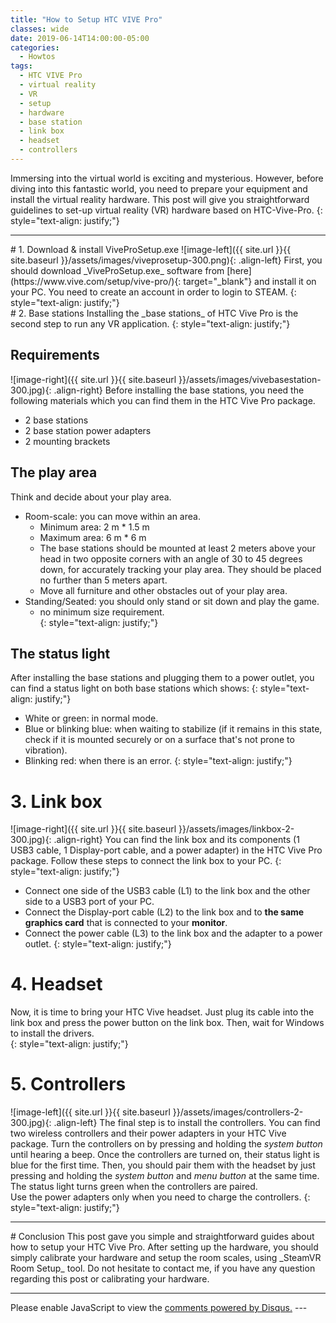 ```yaml
---
title: "How to Setup HTC VIVE Pro"
classes: wide
date: 2019-06-14T14:00:00-05:00
categories:
  - Howtos
tags:
  - HTC VIVE Pro
  - virtual reality
  - VR
  - setup
  - hardware
  - base station
  - link box
  - headset
  - controllers  
---
```

Immersing into the virtual world is exciting and mysterious. However, before diving into this fantastic world, you need to prepare your equipment and install the virtual reality hardware. This post will give you straightforward guidelines to set-up virtual reality (VR) hardware based on HTC-Vive-Pro. 
{: style="text-align: justify;"}
<hr>
# 1. Download & install ViveProSetup.exe
![image-left]({{ site.url }}{{ site.baseurl }}/assets/images/viveprosetup-300.png){: .align-left}
First, you should download _ViveProSetup.exe_ software from [here](https://www.vive.com/setup/vive-pro/){: target="_blank"} and install it on your PC. You need to create an account in order to login to STEAM.   
{: style="text-align: justify;"}
<br />
# 2. Base stations
Installing the _base stations_ of HTC Vive Pro is the second step to run any VR application. 
{: style="text-align: justify;"}

## Requirements
![image-right]({{ site.url }}{{ site.baseurl }}/assets/images/vivebasestation-300.jpg){: .align-right}
Before installing the base stations, you need the following materials which you can find them in the HTC Vive Pro package.  
* 2 base stations
* 2 base station power adapters
* 2 mounting brackets

## The play area
Think and decide about your play area. 
  * Room-scale: you can move within an area.
    * Minimum area: 2 m * 1.5 m
    * Maximum area: 6 m * 6 m    
    * The base stations should be mounted at least 2 meters above your head in two opposite corners with an angle of 30 to 45 degrees down, for accurately tracking your play area. They should be placed no further than 5 meters apart.
    * Move all furniture and other obstacles out of your play area.
  * Standing/Seated: you should only stand or sit down and play the game.
    *  no minimum size requirement.   
{: style="text-align: justify;"}
## The status light
After installing the base stations and plugging them to a power outlet, you can find a status light on both base stations which shows:
{: style="text-align: justify;"}
  * White or green: in normal mode.
  * Blue or blinking blue: when waiting to stabilize (if it remains in this state, check if it is mounted securely or on a surface that's not prone to vibration).
  * Blinking red: when there is an error.
{: style="text-align: justify;"}
# 3. Link box
![image-right]({{ site.url }}{{ site.baseurl }}/assets/images/linkbox-2-300.jpg){: .align-right}
You can find the link box and its components (1 USB3 cable, 1 Display-port cable, and a power adapter) in the HTC Vive Pro package. Follow these steps to connect the link box to your PC.
{: style="text-align: justify;"}
  * Connect one side of the USB3 cable (L1) to the link box and the other side to a USB3 port of your PC.
  * Connect the Display-port cable (L2) to the link box and to __the same graphics card__ that is connected to your __monitor__.
  * Connect the power cable (L3) to the link box and the adapter to a power outlet.
{: style="text-align: justify;"}
# 4. Headset
Now, it is time to bring your HTC Vive headset. Just plug its cable into the link box and press the power button on the link box. Then, wait for Windows to install the drivers.  
{: style="text-align: justify;"}
# 5. Controllers
![image-left]({{ site.url }}{{ site.baseurl }}/assets/images/controllers-2-300.jpg){: .align-left}
The final step is to install the controllers. You can find two wireless controllers and their power adapters in your HTC Vive package. Turn the controllers on by pressing and holding the _system button_ until hearing a beep. Once the controllers are turned on, their status light is blue for the first time. Then, you should pair them with the headset by just pressing and holding the _system button_ and _menu button_ at the same time. The status light turns green when the controllers are paired.  
Use the power adapters only when you need to charge the controllers.
{: style="text-align: justify;"}
<br />
<hr>
# Conclusion
This post gave you simple and straightforward guides about how to setup your HTC Vive Pro. After setting up the hardware, you should simply calibrate your hardware and setup the room scales, using _SteamVR Room Setup_ tool. Do not hesitate to contact me, if you have any question regarding this post or calibrating your hardware.

---
<div id="disqus_thread"></div>
<script>

/**
*  RECOMMENDED CONFIGURATION VARIABLES: EDIT AND UNCOMMENT THE SECTION BELOW TO INSERT DYNAMIC VALUES FROM YOUR PLATFORM OR CMS.
*  LEARN WHY DEFINING THESE VARIABLES IS IMPORTANT: https://disqus.com/admin/universalcode/#configuration-variables*/
/*
var disqus_config = function () {
this.page.url = '<?php echo get_permalink(); ?>';
 this.page.identifier = '<?php echo dsq_identifier_for_post($post); ?>';
};
*/
(function() { // DON'T EDIT BELOW THIS LINE
var d = document, s = d.createElement('script');
s.src = 'https://sahba.disqus.com/embed.js';
s.setAttribute('data-timestamp', +new Date());
(d.head || d.body).appendChild(s);
})();
</script>
<noscript>Please enable JavaScript to view the <a href="https://disqus.com/?ref_noscript">comments powered by Disqus.</a></noscript>
---
